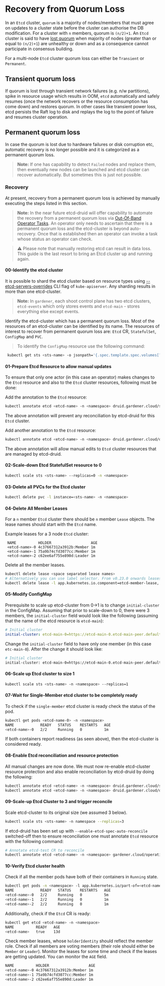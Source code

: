 # Recovery from Quorum Loss

In an `Etcd` cluster, `quorum` is a majority of nodes/members that must agree on updates to a cluster state before the cluster can authorise the DB modification. For a cluster with `n` members, quorum is `(n/2)+1`.  An `Etcd` cluster is said to have [lost quorum](https://etcd.io/docs/v3.4/op-guide/recovery/) when majority of nodes (greater than or equal to `(n/2)+1`) are unhealthy or down and as a consequence cannot participate in consensus building.

For a multi-node `Etcd` cluster quorum loss can either be `Transient` or `Permanent`.

## Transient quorum loss

If quorum is lost through transient network failures (e.g. n/w partitions), spike in resource usage which results in OOM, `etcd` automatically and safely resumes (once the network recovers or the resource consumption has come down) and restores quorum. In other cases like transient power loss, etcd persists the Raft log to disk and replays the log to the point of failure and resumes cluster operation. 

## Permanent quorum loss 

In case the quorum is lost due to hardware failures or disk corruption etc, automatic recovery is no longer possible and it is categorized as a permanent quorum loss. 

> **Note:** If one has capability to detect `Failed` nodes and replace them, then eventually new nodes can be launched and etcd cluster can recover automatically. But sometimes this is just not possible.

### Recovery

At present, recovery from a permanent quorum loss is achieved by manually executing the steps listed in this section.

> **Note:** In the near future etcd-druid will offer capability to automate the recovery from a permanent quorum loss via [Out-Of-Band Operator Tasks](https://github.com/gardener/etcd-druid/blob/90995898b231a49a8f211e85160600e9e6019fe0/docs/proposals/05-etcd-operator-tasks.md#recovery-from-permanent-quorum-loss). An operator only needs to ascertain that there is a permanent quorum loss and the etcd-cluster is beyond auto-recovery. Once that is established then an operator can invoke a task whose status an operator can check.

> :warning: Please note that manually restoring etcd can result in data loss. This guide is the last resort to bring an Etcd cluster up and running again.

#### 00-Identify the etcd cluster 

It is possible to shard the etcd cluster based on resource types using [--etcd-servers-overrides](https://kubernetes.io/docs/reference/command-line-tools-reference/kube-apiserver/) CLI flag of `kube-apiserver`.  Any sharding results in more than one etcd-cluster.

> **Note:** In `gardener`, each shoot control plane has two etcd clusters, `etcd-events` which only stores events and `etcd-main` - stores everything else except events.

Identify the etcd-cluster which has a permanent quorum loss. Most of the resources of an etcd-cluster can be identified by its name. The resources of interest to recover from permanent quorum loss are: `Etcd` CR, `StatefulSet`, `ConfigMap` and `PVC`.

> To identify the `ConfigMap` resource use the following command:
>
```bash
 kubectl get sts <sts-name> -o jsonpath='{.spec.template.spec.volumes[?(@.name=="etcd-config-file")].configMap.name}'
```

#### 01-Prepare Etcd Resource to allow manual updates

To ensure that only one actor (in this case an operator) makes changes to the `Etcd` resource and also to the `Etcd` cluster resources, following must be done:

Add the annotation to the `Etcd` resource:
```bash
kubectl annotate etcd <etcd-name> -n <namespace> druid.gardener.cloud/suspend-etcd-spec-reconcile=
```

The above annotation will prevent any reconciliation by etcd-druid for this `Etcd` cluster.

Add another annotation to the `Etcd` resource:

```bash
kubectl annotate etcd <etcd-name> -n <namespace> druid.gardener.cloud/disable-etcd-component-protection=
```

The above annotation will allow manual edits to `Etcd` cluster resources that are managed by etcd-druid.

#### 02-Scale-down Etcd StatefulSet resource to 0

```bash
kubectl scale sts <sts-name> --replicas=0 -n <namespace>
```

#### 03-Delete all PVCs for the Etcd cluster

```bash
kubectl delete pvc -l instance=<sts-name> -n <namespace>
```

#### 04-Delete All Member Leases

For a `n` member `Etcd` cluster there should be `n` member `Lease` objects. The lease names should start with the `Etcd` name.

Example leases for a 3 node `Etcd` cluster:
```b
 NAME          HOLDER                  AGE
 <etcd-name>-0 4c37667312a3912b:Member 1m
 <etcd-name>-1 75a9b74cfd3077cc:Member 1m
 <etcd-name>-2 c62ee6af755e890d:Leader 1m
```

Delete all the member leases.
```bash
kubectl delete lease <space separated lease names>
# Alternatively you can use label selector. From v0.23.0 onwards leases will have common set of labels
kubectl delete lease -l app.kubernetes.io.component=etcd-member-lease, app.kubernetes.io/part-of=<etcd-name> -n <namespace>
```

#### 05-Modify ConfigMap

Prerequisite to scale up etcd-cluster from 0->1 is to change `initial-cluster` in the ConfigMap. Assuming that prior to scale-down to 0, there were 3 members, the `initial-cluster` field would look like the following (assuming that the name of the etcd resource is `etcd-main`):
```yaml
# Initial cluster
initial-cluster: etcd-main-0=https://etcd-main-0.etcd-main-peer.default.svc:2380,etcd-main-1=https://etcd-main-1.etcd-main-peer.default.svc:2380,etcd-main-2=https://etcd-main-2.etcd-main-peer.default.svc:2380
```

Change the `initial-cluster` field to have only one member (in this case `etc-main-0`). After the change it should look like:
```bash
# Initial cluster
initial-cluster: etcd-main-0=https://etcd-main-0.etcd-main-peer.default.svc:2380
```

#### 06-Scale up Etcd cluster to size 1

```bash
kubectl scale sts <sts-name> -n <namespace> --replicas=1 
```

#### 07-Wait for Single-Member etcd cluster to be completely ready

To check if the `single-member` etcd cluster is ready check the status of the pod.
```bash
kubectl get pods <etcd-name-0> -n <namespace>
NAME            READY   STATUS    RESTARTS   AGE
<etcd-name>-0   2/2     Running   0          1m
```

If both containers report readiness (as seen above), then the etcd-cluster is considered ready.

#### 08-Enable Etcd reconciliation and resource protection

All manual changes are now done. We must now re-enable etcd-cluster resource protection and also enable reconciliation by etcd-druid by doing the following:
```bash
kubectl annotate etcd <etcd-name> -n <namespace> druid.gardener.cloud/suspend-etcd-spec-reconcile-
kubectl annotate etcd <etcd-name> -n <namespace> druid.gardener.cloud/disable-etcd-component-protection-
```

#### 09-Scale-up Etcd Cluster to 3 and trigger reconcile

Scale etcd-cluster to its original size (we assumed 3 below).

```bash
kubectl scale sts <sts-name> -n namespace --replicas=3
```

If etcd-druid has been set up with `--enable-etcd-spec-auto-reconcile` switched-off then to ensure reconciliation one must annotate `Etcd` resource with the following command:
```bash
# Annotate etcd-test CR to reconcile
kubectl annotate etcd <etcd-name> -n <namespace> gardener.cloud/operation="reconcile"
```

#### 10-Verify Etcd cluster health

Check if all the member pods have both of their containers in `Running` state.

```bash
kubectl get pods -n <namespace> -l app.kubernetes.io/part-of=<etcd-name>
NAME            READY   STATUS    RESTARTS   AGE
<etcd-name>-0   2/2     Running   0          5m
<etcd-name>-1   2/2     Running   0          1m
<etcd-name>-2   2/2     Running   0          1m
```

Additionally, check if the `Etcd` CR is ready:
```bash
kubectl get etcd <etcd-name> -n <namespace>
NAME          READY   AGE
<etcd-name>   true    13d
```

Check member leases, whose `holderIdentity` should reflect the member role. Check if all members are voting members (their role should either be `Member` or `Leader`). Monitor the leases for some time and check if the leases are getting updated. You can monitor the `AGE` field.
```bash
NAME          HOLDER                  AGE
<etcd-name>-0 4c37667312a3912b:Member 1m
<etcd-name>-1 75a9b74cfd3077cc:Member 1m
<etcd-name>-2 c62ee6af755e890d:Leader 1m
```





